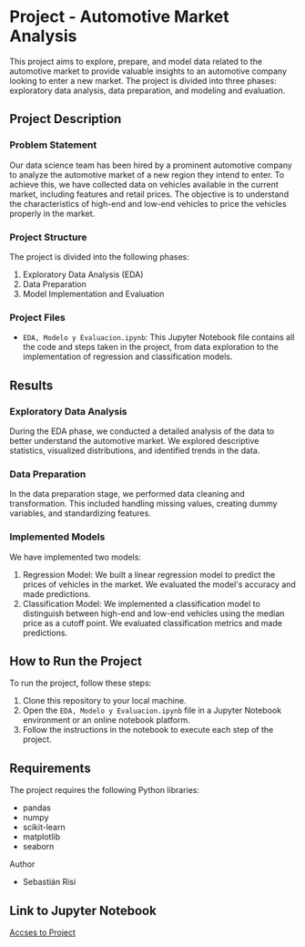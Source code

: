 # Project - Automotive Market Analysis

This project aims to explore, prepare, and model data related to the automotive market to provide valuable insights to an automotive company looking to enter a new market. The project is divided into three phases: exploratory data analysis, data preparation, and modeling and evaluation.

## Project Description

### Problem Statement

Our data science team has been hired by a prominent automotive company to analyze the automotive market of a new region they intend to enter. To achieve this, we have collected data on vehicles available in the current market, including features and retail prices. The objective is to understand the characteristics of high-end and low-end vehicles to price the vehicles properly in the market.

### Project Structure

The project is divided into the following phases:

1. Exploratory Data Analysis (EDA)
2. Data Preparation
3. Model Implementation and Evaluation

### Project Files

- `EDA, Modelo y Evaluacion.ipynb`: This Jupyter Notebook file contains all the code and steps taken in the project, from data exploration to the implementation of regression and classification models.

## Results

### Exploratory Data Analysis

During the EDA phase, we conducted a detailed analysis of the data to better understand the automotive market. We explored descriptive statistics, visualized distributions, and identified trends in the data.

### Data Preparation

In the data preparation stage, we performed data cleaning and transformation. This included handling missing values, creating dummy variables, and standardizing features.

### Implemented Models

We have implemented two models:

1. Regression Model: We built a linear regression model to predict the prices of vehicles in the market. We evaluated the model's accuracy and made predictions.
2. Classification Model: We implemented a classification model to distinguish between high-end and low-end vehicles using the median price as a cutoff point. We evaluated classification metrics and made predictions.

## How to Run the Project

To run the project, follow these steps:

1. Clone this repository to your local machine.
2. Open the `EDA, Modelo y Evaluacion.ipynb` file in a Jupyter Notebook environment or an online notebook platform.
3. Follow the instructions in the notebook to execute each step of the project.

## Requirements

The project requires the following Python libraries:

- pandas
- numpy
- scikit-learn
- matplotlib
- seaborn

Author

- Sebastián Risi

## Link to Jupyter Notebook

[Accses to Project]([ProyectoIntegrador_ML](https://github.com/sebastianr92/ProyectoIntegrador_ML/blob/main/EDA%2C%20Modelo%20y%20Evaluacion.ipynb)https://github.com/sebastianr92/ProyectoIntegrador_ML/blob/main/EDA%2C%20Modelo%20y%20Evaluacion.ipynb)
